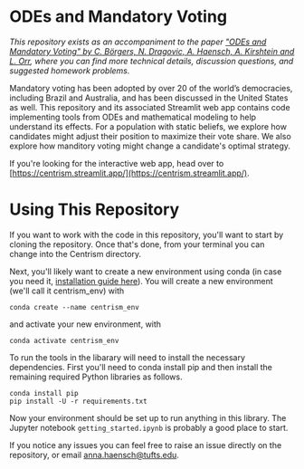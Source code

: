 # ODEs and Mandatory Voting

_This repository exists as an accompaniment to the paper ["ODEs and 
Mandatory Voting" by C. Börgers, N. Dragovic, A. Haensch, 
A. Kirshtein and L. Orr](), where you can find more technical details, 
discussion questions, and suggested homework problems._
            
Mandatory voting has been adopted by over 20 of the world’s 
democracies, including Brazil and Australia, and has been discussed 
in the United States as well.  This repository and its associated Streamlit web app 
contains code implementing tools from ODEs and mathematical modeling to help understand its effects. 
For a population with static beliefs, we explore how candidates 
might adjust their position to maximize their vote share.  We 
also explore how manditory voting might change a candidate's optimal 
strategy.

If you're looking for the interactive web app, head over to [https://centrism.streamlit.app/](https://centrism.streamlit.app/).  

# Using This Repository

If you want to work with the code in this repository, you'll want to start by cloning the repository.  Once that's done, from your terminal you can change into the Centrism directory.

Next, you'll likely want to create a new environment using conda (in case you need it, [installation guide here](https://docs.conda.io/projects/conda/en/latest/user-guide/install/index.html)). You will create a new environment (we'll call it centrism_env) with

```
conda create --name centrism_env
```

and activate your new environment, with

```
conda activate centrism_env
```

To run the tools in the libarary will need to install the necessary dependencies. First you'll need to conda install pip and then install the remaining required Python libraries as follows.

```
conda install pip
pip install -U -r requirements.txt
```

Now your environment should be set up to run anything in this library. The Jupyter notebook `getting_started.ipynb` is probably a good place to start. 

If you notice any issues you can feel free to raise an issue directly on the repository, or email anna.haensch@tufts.edu.
